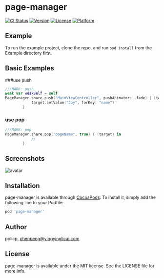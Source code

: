 # page-manager

[![CI Status](https://img.shields.io/travis/policp/page-manager.svg?style=flat)](https://travis-ci.org/policp/page-manager)
[![Version](https://img.shields.io/cocoapods/v/page-manager.svg?style=flat)](https://cocoapods.org/pods/page-manager)
[![License](https://img.shields.io/cocoapods/l/page-manager.svg?style=flat)](https://cocoapods.org/pods/page-manager)
[![Platform](https://img.shields.io/cocoapods/p/page-manager.svg?style=flat)](https://cocoapods.org/pods/page-manager)

## Example

To run the example project, clone the repo, and run `pod install` from the Example directory first.

## Basic Examples

###use push

```swift
///MARK: push   
weak var weakSelf = self
PageManager.share.push("MainViewController", pushAnimator: .fade) { (target) in
            target.setValue("Joy", forKey: "name")
        }

```

### use pop

```swift
///MARK: pop
PageManager.share.pop("pageName", true) { (target) in
            //
        }
```



## Screenshots

![avatar](https://github.com/policp/page-manager/blob/master/example.gif)

## Installation

page-manager is available through [CocoaPods](https://cocoapods.org). To install
it, simply add the following line to your Podfile:

```ruby
pod 'page-manager'
```

## Author

policp, chenpeng@yingyinglicai.com

## License

page-manager is available under the MIT license. See the LICENSE file for more info.
